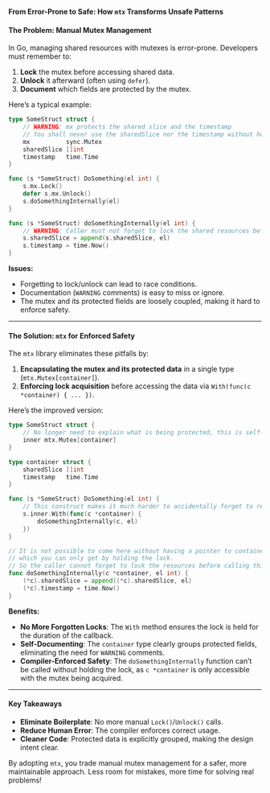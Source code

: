 **From Error-Prone to Safe: How `mtx` Transforms Unsafe Patterns**

#### **The Problem: Manual Mutex Management**
In Go, managing shared resources with mutexes is error-prone. Developers must remember to:
1. **Lock** the mutex before accessing shared data.
2. **Unlock** it afterward (often using `defer`).
3. **Document** which fields are protected by the mutex.

Here’s a typical example:

```go
type SomeStruct struct {
    // WARNING: mx protects the shared slice and the timestamp
    // You shall never use the sharedSlice nor the timestamp without holding mx
    mx          sync.Mutex
    sharedSlice []int
    timestamp   time.Time
}

func (s *SomeStruct) DoSomething(el int) {
    s.mx.Lock()
    defer s.mx.Unlock()
    s.doSomethingInternally(el)
}

func (s *SomeStruct) doSomethingInternally(el int) {
    // WARNING: Caller must not forget to lock the shared resources before coming here
    s.sharedSlice = append(s.sharedSlice, el)
    s.timestamp = time.Now()
}
```

**Issues:**
- Forgetting to lock/unlock can lead to race conditions.
- Documentation (`WARNING` comments) is easy to miss or ignore.
- The mutex and its protected fields are loosely coupled, making it hard to enforce safety.

---

#### **The Solution: `mtx` for Enforced Safety**
The `mtx` library eliminates these pitfalls by:
1. **Encapsulating the mutex and its protected data** in a single type (`mtx.Mutex[container]`).
2. **Enforcing lock acquisition** before accessing the data via `With(func(c *container) { ... })`.

Here’s the improved version:

```go
type SomeStruct struct {
    // No longer need to explain what is being protected, this is self-explanatory
    inner mtx.Mutex[container]
}

type container struct {
    sharedSlice []int
    timestamp   time.Time
}

func (s *SomeStruct) DoSomething(el int) {
    // This construct makes it much harder to accidentally forget to release the lock
    s.inner.With(func(c *container) {
        doSomethingInternally(c, el)
    })
}

// It is not possible to come here without having a pointer to container,
// which you can only get by holding the lock.
// So the caller cannot forget to lock the resources before calling this function. 
func doSomethingInternally(c *container, el int) {
    (*c).sharedSlice = append((*c).sharedSlice, el)
    (*c).timestamp = time.Now()
}
```

**Benefits:**
- **No More Forgotten Locks**: The `With` method ensures the lock is held for the duration of the callback.
- **Self-Documenting**: The `container` type clearly groups protected fields, eliminating the need for `WARNING` comments.
- **Compiler-Enforced Safety**: The `doSomethingInternally` function can’t be called without holding the lock, as `c *container` is only accessible with the mutex being acquired.

---

#### **Key Takeaways**
- **Eliminate Boilerplate**: No more manual `Lock()`/`Unlock()` calls.
- **Reduce Human Error**: The compiler enforces correct usage.
- **Cleaner Code**: Protected data is explicitly grouped, making the design intent clear.

By adopting `mtx`, you trade manual mutex management for a safer, more maintainable approach. Less room for mistakes, more time for solving real problems!